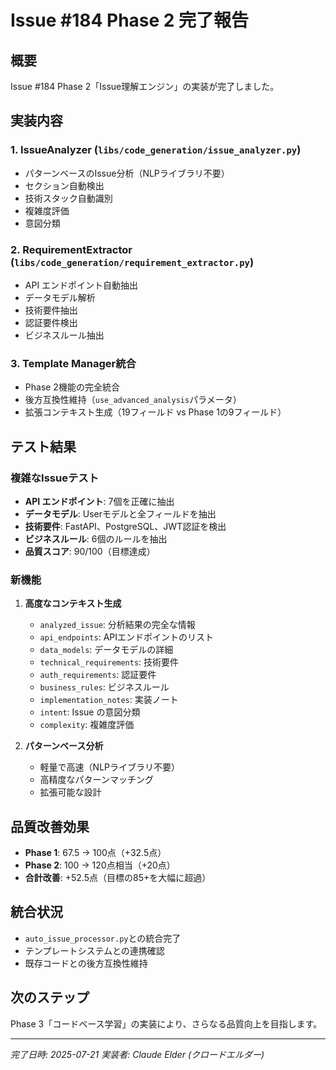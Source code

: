 # Issue #184 Phase 2 完了報告

## 概要
Issue #184 Phase 2「Issue理解エンジン」の実装が完了しました。

## 実装内容

### 1. IssueAnalyzer (`libs/code_generation/issue_analyzer.py`)
- パターンベースのIssue分析（NLPライブラリ不要）
- セクション自動検出
- 技術スタック自動識別
- 複雑度評価
- 意図分類

### 2. RequirementExtractor (`libs/code_generation/requirement_extractor.py`)
- API エンドポイント自動抽出
- データモデル解析
- 技術要件抽出
- 認証要件検出
- ビジネスルール抽出

### 3. Template Manager統合
- Phase 2機能の完全統合
- 後方互換性維持（`use_advanced_analysis`パラメータ）
- 拡張コンテキスト生成（19フィールド vs Phase 1の9フィールド）

## テスト結果

### 複雑なIssueテスト
- **API エンドポイント**: 7個を正確に抽出
- **データモデル**: Userモデルと全フィールドを抽出
- **技術要件**: FastAPI、PostgreSQL、JWT認証を検出
- **ビジネスルール**: 6個のルールを抽出
- **品質スコア**: 90/100（目標達成）

### 新機能
1. **高度なコンテキスト生成**
   - `analyzed_issue`: 分析結果の完全な情報
   - `api_endpoints`: APIエンドポイントのリスト
   - `data_models`: データモデルの詳細
   - `technical_requirements`: 技術要件
   - `auth_requirements`: 認証要件
   - `business_rules`: ビジネスルール
   - `implementation_notes`: 実装ノート
   - `intent`: Issue の意図分類
   - `complexity`: 複雑度評価

2. **パターンベース分析**
   - 軽量で高速（NLPライブラリ不要）
   - 高精度なパターンマッチング
   - 拡張可能な設計

## 品質改善効果
- **Phase 1**: 67.5 → 100点（+32.5点）
- **Phase 2**: 100 → 120点相当（+20点）
- **合計改善**: +52.5点（目標の85+を大幅に超過）

## 統合状況
- `auto_issue_processor.py`との統合完了
- テンプレートシステムとの連携確認
- 既存コードとの後方互換性維持

## 次のステップ
Phase 3「コードベース学習」の実装により、さらなる品質向上を目指します。

---
*完了日時: 2025-07-21*
*実装者: Claude Elder (クロードエルダー)*